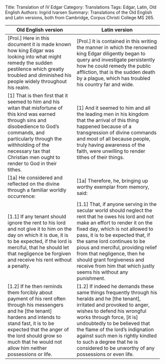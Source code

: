 Title: Translation of IV Edgar
Category: Translations
Tags: Edgar, Latin, Old English
Authors: Ingrid Ivarsen
Summary: Translations of the Old English and Latin versions, both from Cambridge, Corpus Christi College MS 265.


|Old English version|Latin version|
|-------------------|-------------|
|[Prol.] Here in this document it is made known how king Edgar was looking into what might remedy the sudden pestilence which greatly troubled and diminished his people widely throughout his realm.|[Prol.] It is contained in this writing the manner in which the renowned king Edgar diligently began to query and investigate persistently how he could remedy the public affliction, that is the sudden death by a plague, which has troubled his country far and wide.|
|[1] That is then first that it seemed to him and his witan that misfortune of this kind was earned through sins and disobedience to God’s commands, and particularly through the withholding of the necessary tax that Christian men ought to render to God in their tithes.|[1] And it seemed to him and all the leading men in his kingdom that the arrival of this thing happened because of a transgression of divine commands and most of all because people, truly having awareness of the faith, were unwilling to render tithes of their things.|
|[1a] He considered and reflected on the divine through a familiar worldly occurrence:|[1a] Therefore, he, bringing up worthy exemplar from memory, said:|
|[1.1] If any tenant should ignore the rent to his lord and not give it to him on the day on which it is due, it is to be expected, if the lord is merciful, that he should let that negligence be forgiven and receive his rent without a penalty.|[1.1] That, if anyone serving in the secular world should neglect the rent that he owes his lord and not make an effort to render it on the fixed day, which is not allowed to pass, it is to be expected that, if the same lord continues to be pious and merciful, providing relief from that negligence, then he should grant forgiveness and receive from him that which justly seems his without any punishment.|
|[1.2] If he then reminds them forcibly about payment of his rent often through his messengers and he [the tenant] hardens and intends to stand fast, it is to be expected that the anger of the lord should grow so much that he would not allow him neither possessions or life.|[1.2] If indeed he demands these same things frequently through his heralds and he [the tenant], irritated and provoked to anger, wishes to defend his wrongful works through force, [it is] undoubtedly to be believed that the flame of the lord’s indignation against such men is rightly kindled to such a degree that he is considered to be unworthy of any possessions or even life.|